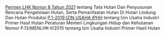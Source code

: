 [Permen LHK Nomor 8 Tahun 2021](https://peraturan.bpk.go.id/Details/235254/permen-lhk-no-8-tahun-2021) tentang Tata Hutan Dan Penyusunan Rencana Pengelolaan Hutan, Serta Pemanfaatan Hutan Di Hutan Lindung Dan Hutan Produksi
[P.1-2019 IZIN USAHA IPHH](https://peraturan.bpk.go.id/Details/285475/permen-lhk-no-1-tahun-2019) tentang Izin Usaha Industri Primer Hasil Hutan
Peraturan Menteri Lingkungan Hidup dan Kehutanan Nomor P.13/MENLHK-II/2015 tentang Izin Usaha Industri Primer Hasil Hutan